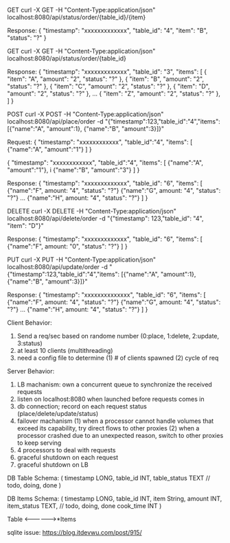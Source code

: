 GET
curl -X GET -H "Content-Type:application/json" localhost:8080/api/status/order/{table_id}/{item}

Response:
{
	"timestamp": "xxxxxxxxxxxxx",
	"table_id": "4",
	"item": "B",
	"status": "?"
}

GET
curl -X GET -H "Content-Type:application/json" localhost:8080/api/status/order/{table_id}

Response:
{
	"timestamp": "xxxxxxxxxxxxx",
	"table_id": "3",
	"items": [
		{ "item": "A", "amount": "2", "status": "?" },
		{ "item": "B", "amount": "2", "status": "?" },
		{ "item": "C", "amount": "2", "status": "?" },
		{ "item": "D", "amount": "2", "status": "?" },
		...
		{ "item": "Z", "amount": "2", "status": "?" },
	]
}

POST
curl -X POST -H "Content-Type:application/json" localhost:8080/api/place/order -d "{\"timestamp\":123,\"table_id\":\"4\",\"items\": [{\"name\":\"A\", \"amount\":1}, {\"name\":\"B\", \"amount\":3}]}"

Request:
{
	"timestamp": "xxxxxxxxxxxx",
	"table_id":"4",
	"items": [
		{"name":"A", "amount":"1"}
	]
}

{
	"timestamp": "xxxxxxxxxxxx",
	"table_id":"4",
	"items": [
		{"name":"A", "amount":"1"},
i		{"name":"B", "amount":"3"}
	]
}

Response: {
	"timestamp": "xxxxxxxxxxxxx",
	"table_id": "6",
	"items": [
		{"name":"F", amount: "4", "status": "?"}
		{"name":"G", amount: "4", "status": "?"}
		...
		{"name":"H", amount: "4", "status": "?"}
	]
}

DELETE
curl -X DELETE -H "Content-Type:application/json" localhost:8080/api/delete/order -d "{\"timestamp\": 123,\"table_id\": \"4\", \"item\": \"D\"}"

Response: {
	"timestamp": "xxxxxxxxxxxxx",
	"table_id": "6",
	"items": [
		{"name":"F", amount: "0", "status": "?"}
	]
}

PUT
curl -X PUT -H "Content-Type:application/json" localhost:8080/api/update/order -d "{\"timestamp\":123,\"table_id\":\"4\",\"items\": [{\"name\":\"A\", \"amount\":1}, {\"name\":\"B\", \"amount\":3}]}"

Response: {
	"timestamp": "xxxxxxxxxxxxxx",
	"table_id": "6",
	"items": [
		{"name":"F", amount: "4", "status": "?"}
		{"name":"G", amount: "4", "status": "?"}
		...
		{"name":"H", amount: "4", "status": "?"}
	]
}

Client Behavior:
1. Send a req/sec based on randome number (0:place, 1:delete, 2:update, 3:status)
2. at least 10 clients (multithreading)
3. need a config file to determine 
	(1) # of clients spawned
	(2) cycle of req

Server Behavior:
1. LB machanism: own a concurrent queue to synchronize the received requests
2. listen on localhost:8080 when launched before requests comes in
3. db connection; record on each request status (place/delete/update/status)
4. failover machanism 
	(1) when a processor cannot handle volumes that exceed its capability, try direct flows to other proxies
	(2) when a processor crashed due to an unexpected reason, switch to other proxies to keep serving
5. 4 processors to deal with requests
6. graceful shutdown on each request
7. graceful shutdown on LB

DB Table Schema:
(
	timestamp LONG,
	table_id INT,
	table_status TEXT		// todo, doing, done
)

DB Items Schema:
(
	timestamp LONG,
	table_id INT,
	item String,
	amount INT,
	item_status TEXT,	// todo, doing, done
	cook_time INT
)

Table <------>*Items

sqlite issue: https://blog.itdevwu.com/post/915/